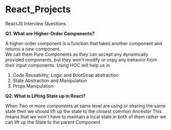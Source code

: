 # React_Projects
ReactJS Interview Questions

**Q1. What are Higher-Order Components?**

A higher-order component is a function that takes another component and returns a new component.  
We call them Pure Components as they can accept any dynamically provided components, but they won't modify or copy any behavior from their input components.
Using HOC will help us in
1) Code Reusability, Logic and BootStrap abstraction
2) State Abstraction and Manipulation
3) Props Manipulation

**Q2. What is Lifting State up in React?**

When Two or more components at same level are using or sharing the same state then we should lift up the state to the closest common Ancestor
This means that we won't have to maintain a local state in both of them rather we can lift up the State to the parent Component 
